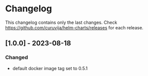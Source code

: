 # Changelog

This changelog contains only the last changes. Check https://github.com/curuvija/helm-charts/releases for each release.

## [1.0.0] - 2023-08-18

### Changed

- default docker image tag set to 0.5.1


